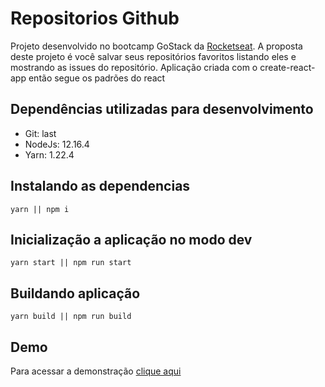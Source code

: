 
# Repositorios Github

Projeto desenvolvido no bootcamp GoStack da [Rocketseat](https://rocketseat.com.br/). A proposta deste projeto é você salvar seus repositórios favoritos listando eles e mostrando as issues do repositório. Aplicação criada com o create-react-app então segue os padrões do react


## Dependências utilizadas para desenvolvimento

* Git: last
* NodeJs: 12.16.4
* Yarn: 1.22.4

## Instalando as dependencias
    yarn || npm i

## Inicialização a aplicação no modo dev

    yarn start || npm run start

## Buildando aplicação

    yarn build || npm run build

## Demo
Para acessar a demonstração [clique aqui](https://awesome-bose-46681b.netlify.app/)

